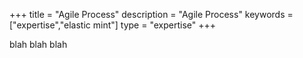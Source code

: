 +++
title =  "Agile Process"
description = "Agile Process"
keywords = ["expertise","elastic mint"]
type = "expertise"
+++

blah blah blah